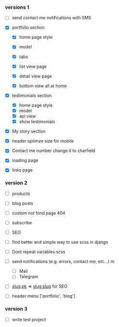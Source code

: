 
### versions 1

- [ ] send contact me notifications with SMS

- [X] portfolio section
    - [X] home page style
    - [X] model
    - [X] tabs
    - [X] list view page 
    - [X] detail view page
    - [X] bottom view all at home



- [X] testimonials section
    - [X] home page style
    - [X] model
    - [X] api view
    - [X] show testimonials

- [X] My story section
- [X] header optimze size for mobile
- [X] Contact me number change it to charfield
- [X] loading page
- [X] links page


### version 2

- [ ] products
- [ ] blog posts
- [ ] custom not fond page 404
- [ ] subscribe
- [ ] SEO
- [ ] find better and simple way to use scss in django
- [ ] Dont repeat variables.scss
- [ ] send notifications (e.g. errors, contact me, etc...) in
    - [ ] Mail
    - [ ] Telegram
- [ ] <slug:pk> => <slug:slug> for SEO
- [ ] header menu ['portfolio', 'blog']


### version 3 

- [ ] write test project